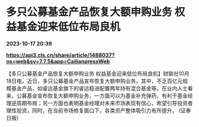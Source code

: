 # 多只公募基金产品恢复大额申购业务 权益基金迎来低位布局良机

**2023-10-17 20:39**

**https://api3.cls.cn/share/article/1488037?os=web&sv=7.7.5&app=CailianpressWeb**

【多只公募基金产品恢复大额申购业务 权益基金迎来低位布局良机】财联社10月18日电，近日，多只公募基金产品宣布恢复大额申购业务。其中，不乏百亿元规模基金产品，如睿远基金旗下的睿远稳进配置两年持有混合基金等。在业内人士看来，公募基金宣布恢复大额申购业务，一方面可以为基金补充弹药，有利于基金经理逆周期布局；另一方面也表明基金经理对未来市场表现有信心，希望引导投资者理性投资，同时，在当前市场修复窗口下，各类资产整体吸引力有所提升。 (证券日报)